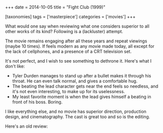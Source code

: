+++
date = 2014-10-05
title = "Fight Club (1999)"

[taxonomies]
tags = ['masterpiece']
categories = ['movies']
+++

What would one say when reviewing what one considers superior to all
other works of its kind? Following is a (lackluster) attempt.

The movie remains engaging after all these years and repeat viewings
(maybe 10 times). If feels modern as any movie made today, all except
for the lack of cellphones, and a presence of a CRT television set.

It's not perfect, and I wish to see something to dethrone it. Here's
what I don't like:

-   Tyler Durden manages to stand up after a bullet makes it through his
    throat. He can even talk normal, and gives a comfortable hug.
-   The beating the lead character gets near the end feels so needless,
    and it's not even interesting, to make up for its uselessness.
-   My least favorite moment is when the lead gives himself a beating in
    front of his boss. Boring.

I like everything else, and no movie has superior direction, production
design, and cinematography. The cast is great too and so is the editing.

Here's an old review:

